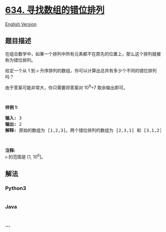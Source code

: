# [634. 寻找数组的错位排列](https://leetcode-cn.com/problems/find-the-derangement-of-an-array)

[English Version](/solution/0600-0699/0634.Find%20the%20Derangement%20of%20An%20Array/README_EN.md)

## 题目描述

<!-- 这里写题目描述 -->

<p>在组合数学中，如果一个排列中所有元素都不在原先的位置上，那么这个排列就被称为错位排列。</p>

<p>给定一个从&nbsp;1 到 <code>n</code>&nbsp;升序排列的数组，你可以计算出总共有多少个不同的错位排列吗？</p>

<p>由于答案可能非常大，你只需要将答案对 10<sup>9</sup>+7 取余输出即可。</p>

<p>&nbsp;</p>

<p><strong>样例 1:</strong></p>

<pre><strong>输入:</strong> 3
<strong>输出:</strong> 2
<strong>解释:</strong> 原始的数组为 [1,2,3]。两个错位排列的数组为 [2,3,1] 和 [3,1,2]。
</pre>

<p>&nbsp;</p>

<p><strong>注释:</strong><br>
<code>n</code> 的范围是 [1, 10<sup>6</sup>]。</p>


## 解法

<!-- 这里可写通用的实现逻辑 -->

<!-- tabs:start -->

### **Python3**

<!-- 这里可写当前语言的特殊实现逻辑 -->

```python

```

### **Java**

<!-- 这里可写当前语言的特殊实现逻辑 -->

```java

```

### **...**

```

```

<!-- tabs:end -->
